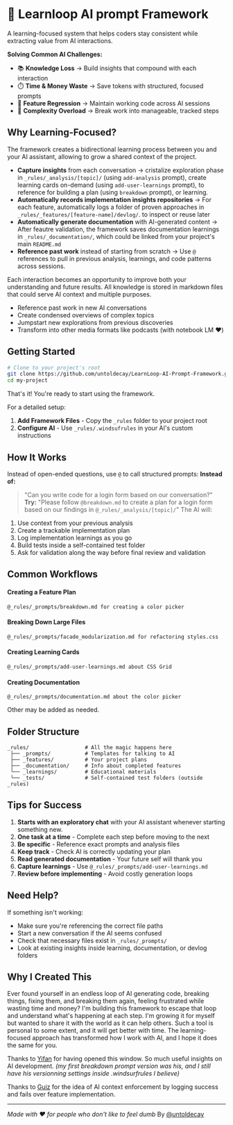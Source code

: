 # 🤖 Learnloop AI prompt Framework

A learning-focused system that helps coders stay consistent while extracting value from AI interactions.

**Solving Common AI Challenges:**

* 📚 **Knowledge Loss** → Build insights that compound with each interaction
* ⏱️ **Time & Money Waste** → Save tokens with structured, focused prompts
* 🔄 **Feature Regression** → Maintain working code across AI sessions
* 🤯 **Complexity Overload** → Break work into manageable, tracked steps

## Why Learning-Focused?

The framework creates a bidirectional learning process between you and your AI assistant, allowing to grow a shared context of the project.

* **Capture insights** from each conversation → cristalize exploration phase in `_rules/_analysis/[topic]/` (using `add-analysis` prompt), create learning cards on-demand (using `add-user-learnings` prompt), to reference for building a plan (using `breakdown` prompt), or learning.
* **Automatically records implementation insights repositories** → For each feature, automatically logs a folder of proven approaches in `_rules/_features/[feature-name]/devlog/`. to inspect or reuse later
* **Automatically generate documentation** with AI-generated content → After feautre validation, the framework saves documentation learnings in `_rules/_documentation/`, which could be linked from your project's main `README.md`
* **Reference past work** instead of starting from scratch → Use `@` references to pull in previous analysis, learnings, and code patterns across sessions.

Each interaction becomes an opportunity to improve both your understanding and future results. All knowledge is stored in markdown files that could serve AI context and multiple purposes.
* Reference past work in new AI conversations
* Create condensed overviews of complex topics
* Jumpstart new explorations from previous discoveries
* Transform into other media formats like podcasts (with notebook LM ❤️)

## Getting Started
```bash
# Clone to your project's root
git clone https://github.com/untoldecay/LearnLoop-AI-Prompt-Framework.git my-project
cd my-project
```
That's it! You're ready to start using the framework.

For a detailed setup:
1. **Add Framework Files** - Copy the `_rules` folder to your project root
2. **Configure AI** - Use `_rules/.windsufrules` in your AI's custom instructions

## How It Works

Instead of open-ended questions, use `@` to call structured prompts:
**Instead of:**
> "Can you write code for a login form based on our conversation?"
**Try:**
> "Please follow `@breakdown.md` to create a plan for a login form based on our findings in `@_rules/_analysis/[topic]/`"
The AI will:
1. Use context from your previous analysis
2. Create a trackable implementation plan
3. Log implementation learnings as you go
4. Build tests inside a self-contained test folder
5. Ask for validation along the way before final review and validation

## Common Workflows
#### Creating a Feature Plan
```
@_rules/_prompts/breakdown.md for creating a color picker
```
#### Breaking Down Large Files
```
@_rules/_prompts/facade_modularization.md for refactoring styles.css
```
#### Creating Learning Cards
```
@_rules/_prompts/add-user-learnings.md about CSS Grid
```
#### Creating Documentation
```
@_rules/_prompts/documentation.md about the color picker
```
Other may be added as needed.

## Folder Structure
```
_rules/                  # All the magic happens here
 ├── _prompts/           # Templates for talking to AI
 ├── _features/          # Your project plans
 ├── _documentation/     # Info about completed features
 └── _learnings/         # Educational materials
 └── _tests/             # Self-contained test folders (outside _rules)
```

## Tips for Success
1. **Starts with an exploratory chat** with your AI assistant whenever starting something new.
2. **One task at a time** - Complete each step before moving to the next
3. **Be specific** - Reference exact prompts and analysis files
4. **Keep track** - Check AI is correctly updating your plan
5. **Read generated documentation** - Your future self will thank you
6. **Capture learnings** - Use `@_rules/_prompts/add-user-learnings.md`
7. **Review before implementing** - Avoid costly generation loops

## Need Help?
If something isn't working:
* Make sure you're referencing the correct file paths
* Start a new conversation if the AI seems confused
* Check that necessary files exist in `_rules/_prompts/`
* Look at existing insights inside learning, documentation, or devlog folders

## Why I Created This
Ever found yourself in an endless loop of AI generating code, breaking things, fixing them, and breaking them again, feeling frustrated while wasting time and money?
I'm building this framework to escape that loop and understand what's happening at each step. I'm growing it for myself but wanted to share it with the world as it can help others. 
Such a tool is personal to some extent, and it will get better with time. The learning-focused approach has transformed how I work with AI, and I hope it does the same for you.

Thanks to [Yifan](https://github.com/yifan) for having opened this window. So much useful insights on AI development.
_(my first breakdown prompt version was his, and I still have his versionning settings inside .windsurfrules I believe)_

Thanks to [Guiz](https://github.com/guillem-cotcha) for the idea of AI context enforcement by logging success and fails over feature implementation.

---

*Made with ❤️ for people who don't like to feel dumb*
By [@untoldecay](https://x.com/untoldecay)